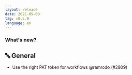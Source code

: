 ```yaml
---
layout: release
date: 2021-05-03
tag: v0.5.9
language: en
---
```


### What's new?

## 🔤 General

- Use the right PAT token for workflows @ramrodo (#2809)
